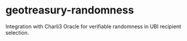 # geotreasury-randomness
Integration with Charli3 Oracle for verifiable randomness in UBI recipient selection.
